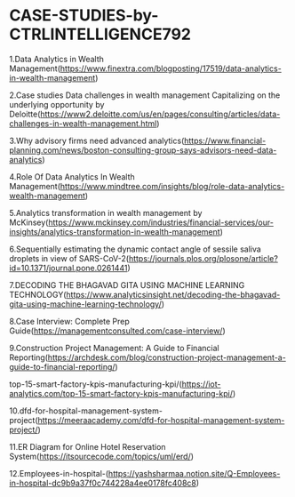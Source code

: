 # CASE-STUDIES-by-CTRLINTELLIGENCE792

1.Data Analytics in Wealth Management(https://www.finextra.com/blogposting/17519/data-analytics-in-wealth-management)

2.Case studies
Data challenges in wealth management
Capitalizing on the underlying opportunity by Deloitte(https://www2.deloitte.com/us/en/pages/consulting/articles/data-challenges-in-wealth-management.html)

3.Why advisory firms need advanced analytics(https://www.financial-planning.com/news/boston-consulting-group-says-advisors-need-data-analytics)

4.Role Of Data Analytics In Wealth Management(https://www.mindtree.com/insights/blog/role-data-analytics-wealth-management)

5.Analytics transformation in wealth management by McKinsey(https://www.mckinsey.com/industries/financial-services/our-insights/analytics-transformation-in-wealth-management)

6.Sequentially estimating the dynamic contact angle of sessile saliva droplets in view of SARS-CoV-2(https://journals.plos.org/plosone/article?id=10.1371/journal.pone.0261441)

7.DECODING THE BHAGAVAD GITA USING MACHINE LEARNING TECHNOLOGY(https://www.analyticsinsight.net/decoding-the-bhagavad-gita-using-machine-learning-technology/)

8.Case Interview: Complete Prep Guide(https://managementconsulted.com/case-interview/)

9.Construction Project Management: A Guide to Financial Reporting(https://archdesk.com/blog/construction-project-management-a-guide-to-financial-reporting/)

top-15-smart-factory-kpis-manufacturing-kpi/(https://iot-analytics.com/top-15-smart-factory-kpis-manufacturing-kpi/)

10.dfd-for-hospital-management-system-project(https://meeraacademy.com/dfd-for-hospital-management-system-project/)

11.ER Diagram for Online Hotel Reservation System(https://itsourcecode.com/topics/uml/erd/)

12.Employees-in-hospital-(https://yashsharmaa.notion.site/Q-Employees-in-hospital-dc9b9a37f0c744228a4ee0178fc408c8)
